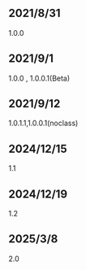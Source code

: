## 2021/8/31

1.0.0

## 2021/9/1

1.0.0 , 1.0.0.1(Beta)

## 2021/9/12

1.0.1.1,1.0.0.1(noclass)

## 2024/12/15

1.1

## 2024/12/19

1.2

## 2025/3/8

2.0